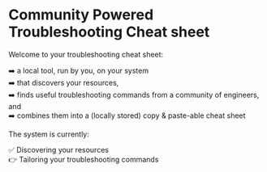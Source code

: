 # Community Powered Troubleshooting Cheat sheet

Welcome to your troubleshooting cheat sheet:

  ➡️ a local tool, run by you, on your system  
  ➡️ that discovers your resources,  
  ➡️ finds useful troubleshooting commands from a community of engineers, and  
  ➡️ combines them into a (locally stored) copy & paste-able cheat sheet


The system is currently:  

  ✅ Discovering your resources  
  👉 Tailoring your troubleshooting commands  
